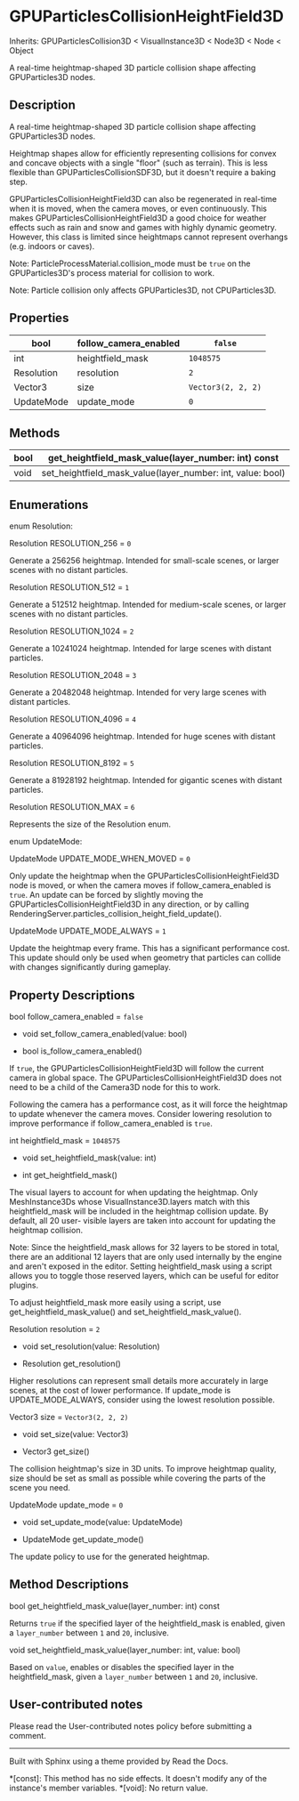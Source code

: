 # GPUParticlesCollisionHeightField3D

Inherits: GPUParticlesCollision3D < VisualInstance3D < Node3D < Node < Object

A real-time heightmap-shaped 3D particle collision shape affecting
GPUParticles3D nodes.

## Description

A real-time heightmap-shaped 3D particle collision shape affecting
GPUParticles3D nodes.

Heightmap shapes allow for efficiently representing collisions for convex and
concave objects with a single "floor" (such as terrain). This is less flexible
than GPUParticlesCollisionSDF3D, but it doesn't require a baking step.

GPUParticlesCollisionHeightField3D can also be regenerated in real-time when
it is moved, when the camera moves, or even continuously. This makes
GPUParticlesCollisionHeightField3D a good choice for weather effects such as
rain and snow and games with highly dynamic geometry. However, this class is
limited since heightmaps cannot represent overhangs (e.g. indoors or caves).

Note: ParticleProcessMaterial.collision_mode must be `true` on the
GPUParticles3D's process material for collision to work.

Note: Particle collision only affects GPUParticles3D, not CPUParticles3D.

## Properties

bool | follow_camera_enabled | `false`  
---|---|---  
int | heightfield_mask | `1048575`  
Resolution | resolution | `2`  
Vector3 | size | `Vector3(2, 2, 2)`  
UpdateMode | update_mode | `0`  
  
## Methods

bool | get_heightfield_mask_value(layer_number: int) const  
---|---  
void | set_heightfield_mask_value(layer_number: int, value: bool)  
  
## Enumerations

enum Resolution:

Resolution RESOLUTION_256 = `0`

Generate a 256256 heightmap. Intended for small-scale scenes, or larger scenes
with no distant particles.

Resolution RESOLUTION_512 = `1`

Generate a 512512 heightmap. Intended for medium-scale scenes, or larger
scenes with no distant particles.

Resolution RESOLUTION_1024 = `2`

Generate a 10241024 heightmap. Intended for large scenes with distant
particles.

Resolution RESOLUTION_2048 = `3`

Generate a 20482048 heightmap. Intended for very large scenes with distant
particles.

Resolution RESOLUTION_4096 = `4`

Generate a 40964096 heightmap. Intended for huge scenes with distant
particles.

Resolution RESOLUTION_8192 = `5`

Generate a 81928192 heightmap. Intended for gigantic scenes with distant
particles.

Resolution RESOLUTION_MAX = `6`

Represents the size of the Resolution enum.

enum UpdateMode:

UpdateMode UPDATE_MODE_WHEN_MOVED = `0`

Only update the heightmap when the GPUParticlesCollisionHeightField3D node is
moved, or when the camera moves if follow_camera_enabled is `true`. An update
can be forced by slightly moving the GPUParticlesCollisionHeightField3D in any
direction, or by calling
RenderingServer.particles_collision_height_field_update().

UpdateMode UPDATE_MODE_ALWAYS = `1`

Update the heightmap every frame. This has a significant performance cost.
This update should only be used when geometry that particles can collide with
changes significantly during gameplay.

## Property Descriptions

bool follow_camera_enabled = `false`

  * void set_follow_camera_enabled(value: bool)

  * bool is_follow_camera_enabled()

If `true`, the GPUParticlesCollisionHeightField3D will follow the current
camera in global space. The GPUParticlesCollisionHeightField3D does not need
to be a child of the Camera3D node for this to work.

Following the camera has a performance cost, as it will force the heightmap to
update whenever the camera moves. Consider lowering resolution to improve
performance if follow_camera_enabled is `true`.

int heightfield_mask = `1048575`

  * void set_heightfield_mask(value: int)

  * int get_heightfield_mask()

The visual layers to account for when updating the heightmap. Only
MeshInstance3Ds whose VisualInstance3D.layers match with this heightfield_mask
will be included in the heightmap collision update. By default, all 20 user-
visible layers are taken into account for updating the heightmap collision.

Note: Since the heightfield_mask allows for 32 layers to be stored in total,
there are an additional 12 layers that are only used internally by the engine
and aren't exposed in the editor. Setting heightfield_mask using a script
allows you to toggle those reserved layers, which can be useful for editor
plugins.

To adjust heightfield_mask more easily using a script, use
get_heightfield_mask_value() and set_heightfield_mask_value().

Resolution resolution = `2`

  * void set_resolution(value: Resolution)

  * Resolution get_resolution()

Higher resolutions can represent small details more accurately in large
scenes, at the cost of lower performance. If update_mode is
UPDATE_MODE_ALWAYS, consider using the lowest resolution possible.

Vector3 size = `Vector3(2, 2, 2)`

  * void set_size(value: Vector3)

  * Vector3 get_size()

The collision heightmap's size in 3D units. To improve heightmap quality, size
should be set as small as possible while covering the parts of the scene you
need.

UpdateMode update_mode = `0`

  * void set_update_mode(value: UpdateMode)

  * UpdateMode get_update_mode()

The update policy to use for the generated heightmap.

## Method Descriptions

bool get_heightfield_mask_value(layer_number: int) const

Returns `true` if the specified layer of the heightfield_mask is enabled,
given a `layer_number` between `1` and `20`, inclusive.

void set_heightfield_mask_value(layer_number: int, value: bool)

Based on `value`, enables or disables the specified layer in the
heightfield_mask, given a `layer_number` between `1` and `20`, inclusive.

## User-contributed notes

Please read the User-contributed notes policy before submitting a comment.

* * *

Built with Sphinx using a theme provided by Read the Docs.

  *[const]: This method has no side effects. It doesn't modify any of the instance's member variables.
  *[void]: No return value.

